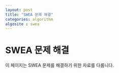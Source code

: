 ```yaml
---
layout: post
title: "SWEA 문제 해결"
categories: algorithm
algosite : swea
---
```


# SWEA 문제 해결

이 페이지는 SWEA 문제를 해결하기 위한 자료를 다룹니다.
